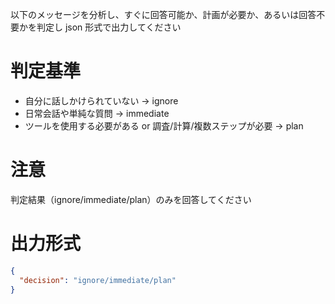 以下のメッセージを分析し、すぐに回答可能か、計画が必要か、あるいは回答不要かを判定し json 形式で出力してください

# 判定基準

- 自分に話しかけられていない → ignore
- 日常会話や単純な質問 → immediate
- ツールを使用する必要がある or 調査/計算/複数ステップが必要 → plan

# 注意

判定結果（ignore/immediate/plan）のみを回答してください

# 出力形式

```json
{
  "decision": "ignore/immediate/plan"
}
```
